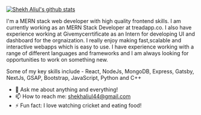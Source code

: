 
[![Shekh Aliul's github stats](https://github-readme-stats.vercel.app/api?username=alii13&show_icons=true&theme=radical)]()

I'm a MERN stack web developer with high quality frontend skills. I am currently working as an MERN Stack Developer at treadapp.co. I also have experience working at Givemycerrtificate as an Intern for developing UI and dashboard for the orgnaization. I really enjoy making fast,scalable and interactive webapps which is easy to use. I have experience working with a range of different languages and frameworks and I am always looking for opportunities to work on something new.

Some of my key skills include -  React, NodeJs, MongoDB, Express, Gatsby, NextJs, GSAP, Bootstrap, JavaScript, Python and C++

- 💬 Ask me about anything and everything! 
- 📫 How to reach me: shekhaliul44@gmail.com
- ⚡ Fun fact: I love watching cricket and eating food! 
